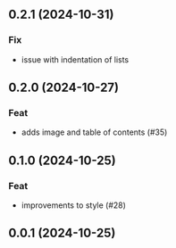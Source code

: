 ## 0.2.1 (2024-10-31)

### Fix

- issue with indentation of lists

## 0.2.0 (2024-10-27)

### Feat

- adds image and table of contents (#35)

## 0.1.0 (2024-10-25)

### Feat

- improvements to style (#28)

## 0.0.1 (2024-10-25)
